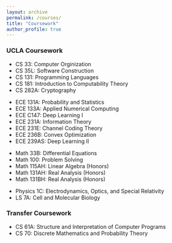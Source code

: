 ```yaml
---
layout: archive
permalink: /courses/
title: "Coursework"
author_profile: true
---
```


### UCLA Coursework

- CS 33: Computer Orginization
- CS 35L: Software Construction
- CS 131: Programming Languages
- CS 181: Introduction to Computability Theory
- CS 282A: Cryptography

<!-- -->

- ECE 131A: Probability and Statistics 
- ECE 133A: Applied Numerical Computing 
- ECE C147: Deep Learning I
- ECE 231A: Information Theory
- ECE 231E: Channel Coding Theory
- ECE 236B: Convex Optimization
- ECE 239AS: Deep Learning II

<!-- -->

- Math 33B: Differential Equations 
- Math 100: Problem Solving 
- Math 115AH: Linear Algebra (Honors)
- Math 131AH: Real Analysis (Honors)
- Math 131BH: Real Analysis (Honors)

<!-- -->

- Physics 1C: Electrodynamics, Optics, and Special Relativity 
- LS 7A: Cell and Molecular Biology 

<!-- -->

### Transfer Coursework

- CS 61A: Structure and Interpretation of Computer Programs 
- CS 70: Discrete Mathematics and Probability Theory 




